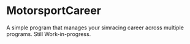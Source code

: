 # MotorsportCareer
A simple program that manages your simracing career across multiple programs. Still Work-in-progress.
